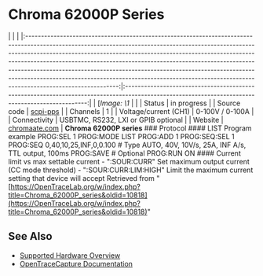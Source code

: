 # Chroma 62000P Series
| | | |:-----------------------------------------------------------------------------------------------------------------------------------------------------------------------------------------------------------------------------------------------------------------------------------------------------------------------------------------------------------------------------------------------------------------------------------------------------------------------------------------------------------------:|:------------------------------------------------------------------------------------------------------------------------------------------------:| | [*Image: \1* | | | Status | in progress | | Source code | [scpi-pps](http://github.com/OpenTraceLab/?p=OpenTraceCapture.git;a=tree;f=src/hardware/scpi-pps) | | Channels | 1 | | Voltage/current (CH1) | 0-100V / 0-100A | | Connectivity | USBTMC, RS232, LXI or GPIB optional | | Website | [chromaate.com](http://www.chromaate.com/product/62000P_series_Programmable_DC_Power_Supply.htm) | **Chroma 62000P series** ### Protocol #### LIST Program example PROG:SEL 1 PROG:MODE LIST PROG:ADD 1 PROG:SEQ:SEL 1 PROG:SEQ 0,40,10,25,INF,0,0.100 # Type AUTO, 40V, 10V/s, 25A, INF A/s, TTL output, 100ms PROG:SAVE # Optional PROG:RUN ON #### Current limit vs max settable current \- ":SOUR:CURR" Set maximum output current (CC mode threshold) \- ":SOUR:CURR:LIM:HIGH" Limit the maximum current setting that device will accept
Retrieved from "[https://OpenTraceLab.org/w/index.php?title=Chroma_62000P_series&oldid=10818](https://OpenTraceLab.org/w/index.php?title=Chroma_62000P_series&oldid=10818)"
## See Also
- [Supported Hardware Overview](../supported-hardware.md)
- [OpenTraceCapture Documentation](../../opentracecapture/overview.md)
